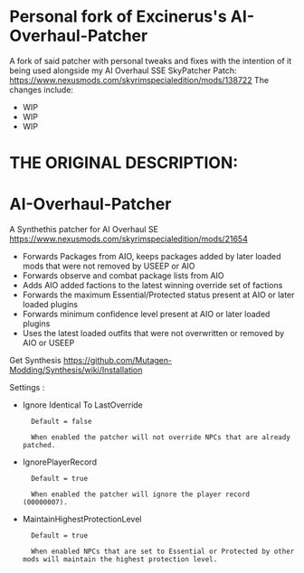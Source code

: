 # Personal fork of Excinerus's AI-Overhaul-Patcher
A fork of said patcher with personal tweaks and fixes with the intention of it being used alongside my AI Overhaul SSE SkyPatcher Patch: https://www.nexusmods.com/skyrimspecialedition/mods/138722
The changes include:
- WIP
- WIP
- WIP




# THE ORIGINAL DESCRIPTION:
# AI-Overhaul-Patcher
A Synthethis patcher for AI Overhaul SE https://www.nexusmods.com/skyrimspecialedition/mods/21654
- Forwards Packages from AIO, keeps packages added by later loaded mods that were not removed by USEEP or AIO
- Forwards observe and combat package lists from AIO
- Adds AIO added factions to the latest winning override set of factions
- Forwards the maximum Essential/Protected status present at AIO or later loaded plugins
- Forwards minimum confidence level present at AIO or later loaded plugins
- Uses the latest loaded outfits that were not overwritten or removed by AIO or USEEP

Get Synthesis https://github.com/Mutagen-Modding/Synthesis/wiki/Installation

Settings :
- Ignore Identical To LastOverride

		Default = false
	
		When enabled the patcher will not override NPCs that are already patched.
- IgnorePlayerRecord

		Default = true

		When enabled the patcher will ignore the player record (00000007).
- MaintainHighestProtectionLevel

		Default = true
	
		When enabled NPCs that are set to Essential or Protected by other mods will maintain the highest protection level.
